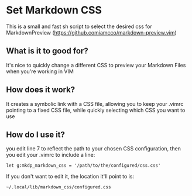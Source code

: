 # Set Markdown CSS
This is a small and fast sh script to select the desired css for MarkdownPreview (https://github.comiamcco/markdown-preview.vim)

## What is it to good for?
It's nice to quickly change a different CSS to preview your Markdown Files when you're working in VIM

## How does it work?
It creates a symbolic link with a CSS file, allowing you to keep your .vimrc pointing to a fixed CSS file, while quickly selecting which CSS you want to use

## How do I use it?
you edit line 7 to reflect the path to your chosen CSS configuration, then you edit your .vimrc to include a line:

<pre><code>let g:mkdp_markdown_css = '/path/to/the/configured/css.css'
</code></pre>

If you don't want to edit it, the location it'll point to is:

<pre><code>~/.local/lib/markdown_css/configured.css
</code></pre>
